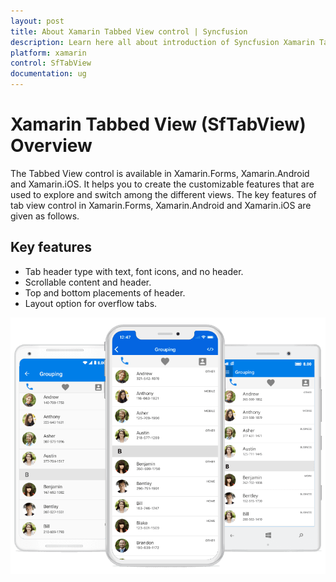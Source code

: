 ```yaml
---
layout: post
title: About Xamarin Tabbed View control | Syncfusion
description: Learn here all about introduction of Syncfusion Xamarin Tabbed View (SfTabView) control, its elements and more.
platform: xamarin
control: SfTabView
documentation: ug
---
```


# Xamarin Tabbed View (SfTabView) Overview

The Tabbed View control is available in Xamarin.Forms, Xamarin.Android and Xamarin.iOS. It helps you to create the customizable features that are used to explore and switch among the different views. The key features of tab view control in Xamarin.Forms, Xamarin.Android and Xamarin.iOS are given as follows.

## Key features

* Tab header type with text, font icons, and no header.  
* Scrollable content and header.
* Top and bottom placements of header.
* Layout option for overflow tabs.

![Tabbed View overview](images/Overview/xamarin_forms_tabview.png)
